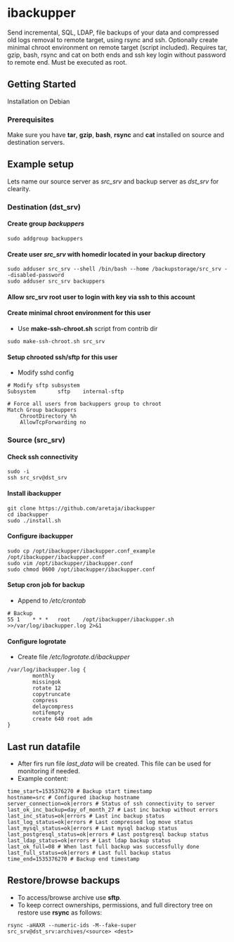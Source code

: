 # ibackupper
Send incremental, SQL, LDAP, file backups of your data and compressed old logs removal to remote target, using rsync and ssh. Optionally create minimal chroot environment on remote target (script included). Requires tar, gzip, bash, rsync and cat on both ends and ssh key login without password to remote end. Must be executed as root.

## Getting Started
Installation on Debian

### Prerequisites
Make sure you have **tar**, **gzip**, **bash**, **rsync** and **cat** installed on source and destination servers.

## Example setup
Lets name our source server as *src_srv* and backup server as *dst_srv* for clearity.
### Destination (dst_srv)
#### Create group *backuppers*
```
sudo addgroup backuppers
```
#### Create user *src_srv* with homedir located in your backup directory
```
sudo adduser src_srv --shell /bin/bash --home /backupstorage/src_srv --disabled-password
sudo adduser src_srv backuppers
```
#### Allow src_srv root user to login with key via ssh to this account

#### Create minimal chroot environment for this user
* Use **make-ssh-chroot.sh** script from contrib dir
```
sudo make-ssh-chroot.sh src_srv
```
#### Setup chrooted ssh/sftp for this user
* Modify sshd config
```
# Modify sftp subsystem
Subsystem       sftp    internal-sftp

# Force all users from backuppers group to chroot
Match Group backuppers
    ChrootDirectory %h
    AllowTcpForwarding no
```
### Source (src_srv)
#### Check ssh connectivity
```
sudo -i
ssh src_srv@dst_srv
```
#### Install ibackupper
```
git clone https://github.com/aretaja/ibackupper
cd ibackupper
sudo ./install.sh
```
#### Configure ibackupper
```
sudo cp /opt/ibackupper/ibackupper.conf_example /opt/ibackupper/ibackupper.conf
sudo vim /opt/ibackupper/ibackupper.conf
sudo chmod 0600 /opt/ibackupper/ibackupper.conf
```
#### Setup cron job for backup
* Append to */etc/crontab*
```
# Backup
55 1    * * *   root    /opt/ibackupper/ibackupper.sh >>/var/log/ibackupper.log 2>&1
```
#### Configure logrotate
* Create file */etc/logrotate.d/ibackupper*
```
/var/log/ibackupper.log {
        monthly
        missingok
        rotate 12
        copytruncate
        compress
        delaycompress
        notifempty
        create 640 root adm
}
```

## Last run datafile
* After firs run file *last_data* will be created. This file can be used for monitoring if needed.
* Example content:
```
time_start=1535376270 # Backup start timestamp
hostname=src # Configured ibackup hostname
server_connection=ok|errors # Status of ssh connectivity to server
last_ok_inc_backup=day_of_month_27 # Last inc backup without errors
last_inc_status=ok|errors # Last inc backup status
last_log_status=ok|errors # Last compressed log move status
last_mysql_status=ok|errors # Last mysql backup status
last_postgresql_status=ok|errors # Last postgresql backup status
last_ldap_status=ok|errors # Last ldap backup status
last_ok_full=08 # When last full backup was successfully done
last_full_status=ok|errors # Last full backup status
time_end=1535376270 # Backup end timestamp
```
## Restore/browse backups
* To access/browse archive use **sftp**.
* To keep correct ownerships, permissions, and full directory tree on restore use **rsync** as follows:
```
rsync -aHAXR --numeric-ids -M--fake-super src_srv@dst_srv:archives/<source> <dest>
```
